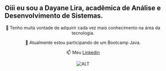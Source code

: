 ## Oiii eu sou a Dayane Lira, acadêmica de Análise  e Desenvolvimento de Sistemas.
<div align="center">
  
 👀 Tenho muita vontade de adquirir cada vez mais conhecimento na área da tecnologia.
  
 🌱 Atualmente estou participando de um Bootcamp Java.
  
 📫 Meu [Linkedin](https://www.linkedin.com/in/dayanexlira/)

  ![ALT](https://discord.com/channels/968197209537527889/968197210057617510/968197682596315186)
<!---
dayanelira/dayanelira is a ✨ special ✨ repository because its `README.md` (this file) appears on your GitHub profile.
You can click the Preview link to take a look at your changes.
--->
